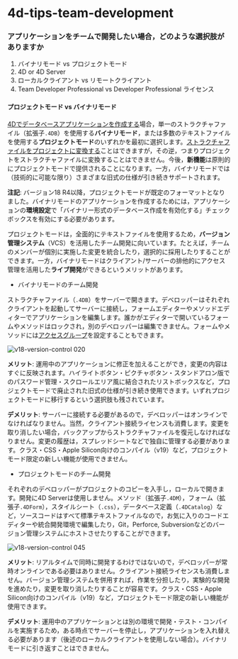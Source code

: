 # 4d-tips-team-development

### アプリケーションをチームで開発したい場合，どのような選択肢がありますか

1. バイナリモード vs プロジェクトモード
2. 4D or 4D Server
3. ローカルクライアント vs リモートクライアント
4. Team Developer Professional vs Developer Professional ライセンス

#### プロジェクトモード vs バイナリモード

[4Dでデータベースアプリケーションを作成する](https://doc.4d.com/4Dv18/4D/18/Creating-a-new-database.300-4575701.ja.html)場合，単一のストラクチャファイル（拡張子`.4DB`）を使用する**バイナリモード**，または多数のテキストファイルを使用する**プロジェクトモード**のいずれかを最初に選択します。[ストラクチャファイルをプロジェクトに変換する](https://doc.4d.com/4Dv18/4D/18/Converting-databases-to-projects.300-4606146.ja.html)ことはできますが，その逆，つまりプロジェクトをストラクチャファイルに変換することはできません。今後，**新機能**は原則的にプロジェクトモードで提供されることになります。一方，バイナリモードでは（技術的に可能な限り）さまざまな旧式の仕様が引き続きサポートされます。

**注記**: バージョン18 R4以降，プロジェクトモードが既定のフォーマットとなりました。バイナリモードのアプリケーションを作成するためには，アプリケーションの**環境設定**で「バイナリー形式のデータベース作成を有効化する」チェックボックスを有効にする必要があります。

プロジェクトモードは，全面的にテキストファイルを使用するため，**バージョン管理システム**（VCS）を活用したチーム開発に向いています。たとえば，チームのメンバーが個別に実施した変更を統合したり，選択的に採用したりすることができます。一方，バイナリモードはクライアント/サーバーの排他的にアクセス管理を活用した**ライブ開発**ができるというメリットがあります。

* バイナリモードのチーム開発

ストラクチャファイル（`.4DB`）をサーバーで開きます。デベロッパーはそれぞれクライアントを起動してサーバーに接続し，フォームエディターやメソッドエディターでアプリケーションを編集します。誰かがエディターで開いているフォームやメソッドはロックされ，別のデベロッパーは編集できません。フォームやメソッドには[アクセスグループ](https://doc.4d.com/4Dv18/4D/18/Assigning-a-group-to-database-objects.300-4575496.ja.html)を設定することもできます。

![v18-version-control 020](https://user-images.githubusercontent.com/1725068/110051746-c1cf7900-7d99-11eb-8009-a70cf76b3001.jpeg)

**メリット**: 運用中のアプリケーションに修正を加えることができ，変更の内容はすぐに反映されます。ハイライトボタン・ピクチャボタン・スタンドアロン版でのパスワード管理・スクロールエリア風に結合されたリストボックスなど，プロジェクトモードで廃止された旧式の仕様が引き続き使用できます。いずれプロジェクトモードに移行するという選択肢も残されています。

**デメリット**: サーバーに接続する必要があるので，デベロッパーはオンラインでなければなりません。当然，クライアント接続ライセンスも消費します。変更を取り消したい場合，バックアップからストラクチャファイルを復元しなければなりません。変更の履歴は，スプレッドシートなどで独自に管理する必要があります。クラス・CSS・Apple Silicon向けのコンパイル（v19）など，プロジェクトモード限定の新しい機能が使用できません。

* プロジェクトモードのチーム開発

それぞれのデベロッパーがプロジェクトのコピーを入手し，ローカルで開きます。開発に4D Serverは使用しません。メソッド（拡張子`.4DM`），フォーム（拡張子`.4DForm`），スタイルシート（`.css`），データベース定義（`.4DCatalog`）など，ソースコードはすべて標準テキストファイルなので，お気に入りのコードエディターや統合開発環境で編集したり，Git，Perforce, Subversionなどのバージョン管理システムにホストさせたりすることができます。

![v18-version-control 045](https://user-images.githubusercontent.com/1725068/110053871-74550b00-7d9d-11eb-9472-f2d4735ff3b9.jpeg)

**メリット**: リアルタイムで同時に開発するわけではないので，デベロッパーが常時オンラインである必要はありません。クライアント接続ライセンスも消費しません。バージョン管理システムを併用すれば，作業を分担したり，実験的な開発を進めたり，変更を取り消したりすることが容易です。クラス・CSS・Apple Silicon向けのコンパイル（v19）など，プロジェクトモード限定の新しい機能が使用できます。

**デメリット**: 運用中のアプリケーションとは別の環境で開発・テスト・コンパイルを実施するため，ある時点でサーバーを停止し，アプリケーションを入れ替える必要があります（後述のローカルクライアントを使用しない場合）。バイナリモードに引き返すことはできません。
